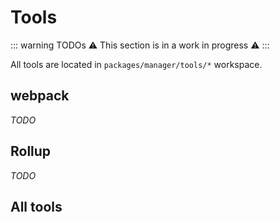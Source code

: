# Tools

::: warning TODOs
:warning: This section is in a work in progress :warning:
:::

All tools are located in `packages/manager/tools/*` workspace.

## webpack

_TODO_

## Rollup

_TODO_

<!--
TODO: Describe translation plugin.
-->

## All tools

<list-packages type="tools"/>
